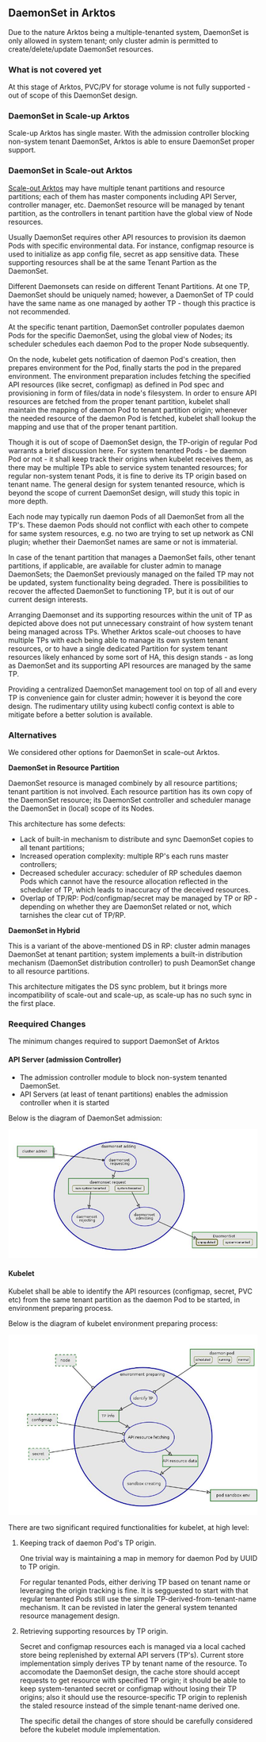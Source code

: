 ## DaemonSet in Arktos

Due to the nature Arktos being a multiple-tenanted system, DaemonSet is only allowed in system tenant; only cluster admin is permitted to create/delete/update DaemonSet resources.

### What is not covered yet
At this stage of Arktos, PVC/PV for storage volume is not fully supported - out of scope of this DaemonSet design.

### DaemonSet in Scale-up Arktos
Scale-up Arktos has single master. With the admission controller blocking non-system tenant DaemonSet, Arktos is able to ensure DaemonSet proper support.

### DaemonSet in Scale-out Arktos
[Scale-out Arktos](arktos_scale_out.md) may have multiple tenant partitions and resource partitions; each of them has master components including API Server, controller manager, etc. DaemonSet resource will be managed by tenant partition, as the controllers in tenant partition have the global view of Node resources.

Usually DaemonSet requires other API resources to provision its daemon Pods with specific environmental data. For instance, configmap resource is used to initialize as app config file, secret as app sensitive data. These supporting resources shall be at the same Tenant Partion as the DaemonSet.

Different Daemonsets can reside on different Tenant Partitions. At one TP, DaemonSet should be uniquely named; however, a DaemonSet of TP could have the same name as one managed by aother TP - though this practice is not recommended.

At the specific tenant partition, DaemonSet controller populates daemon Pods for the specific DaemonSet, using the global view of Nodes; its scheduler schedules each daemon Pod to the proper Node subsequently.

On the node, kubelet gets notification of daemon Pod's creation, then prepares environment for the Pod, finally starts the pod in the prepared environment. The environment preparation includes fetching the specified API resources (like secret, configmap) as defined in Pod spec and provisioning in form of files/data in node's filesystem. In order to ensure API resources are fetched from the proper tenant partition, kubelet shall maintain the mapping of daemon Pod to tenant partition origin; whenever the needed resource of the daemon Pod is fetched, kubelet shall lookup the mapping and use that of the proper tenant partition.

Though it is out of scope of DaemonSet design, the TP-origin of regular Pod warrants a brief discussion here. For system tenanted Pods - be daemon Pod or not - it shall keep track their origins when kubelet receives them, as there may be multiple TPs able to service system tenanted resources; for regular non-system tenant Pods, it is fine to derive its TP origin based on tenant name. The general design for system tenanted resource, which is beyond the scope of current DaemonSet design, will study this topic in more depth.

Each node may typically run daemon Pods of all DaemonSet from all the TP's. These daemon Pods should not conflict with each other to compete for same system resources, e.g. no two are trying to set up network as CNI plugin; whether their DaemonSet names are same or not is immaterial.

In case of the tenant partition that manages a DaemonSet fails, other tenant partitions, if applicable, are available for cluster admin to manage DaemonSets; the DaemonSet previously managed on the failed TP may not be updated, system functionality being degraded. There is possibilities to recover the affected DaemonSet to functioning TP, but it is out of our current design interests.

Arranging Daemonset and its supporting resources within the unit of TP as depicted above does not put unnecessary constraint of how system tenant being managed across TPs. Whether Arktos scale-out chooses to have multiple TPs with each being able to manage its own system tenant resources, or to have a single dedicated Partition for system tenant resources likely enhanced by some sort of HA, this design stands - as long as DaemonSet and its supporting API resources are managed by the same TP.

Providing a centralized DaemonSet management tool on top of all and every TP is convenience gain for cluster admin; however it is beyond the core design. The rudimentary utility using kubectl config context is able to mitigate before a better solution is available.

### Alternatives
We considered other options for DaemonSet in scale-out Arktos.

**DaemonSet in Resource Partition**

DaemonSet resource is managed combinely by all resource partitions; tenant partition is not involved. Each resource partition has its own copy of the DaemonSet resource; its DaemonSet controller and scheduler manage the DaemonSet in (local) scope of its Nodes.

This architecture has some defects:
* Lack of built-in mechanism to distribute and sync DaemonSet copies to all tenant partitions;
* Increased operation complexity: multiple RP's each runs master controllers;
* Decreased scheduler accuracy: scheduler of RP schedules daemon Pods which cannot have the resource allocation reflected in the scheduler of TP, which leads to inaccuracy of the deceived resources.
* Overlap of TP/RP: Pod/configmap/secret may be managed by TP or RP - depending on whether they are DaemonSet related or not, which tarnishes the clear cut of TP/RP.

**DaemonSet in Hybrid**

This is a variant of the above-mentioned DS in RP: cluster admin manages DaemonSet at tenant partition; system implements a built-in distribution mechanism (DaemonSet distribution controller) to push DeamonSet change to all resource partitions.

This architecture mitigates the DS sync problem, but it brings more incompatibility of scale-out and scale-up, as scale-up has no such sync in the first place.

### Reequired Changes
The minimum changes required to support DaemonSet of Arktos

#### API Server (admission Controller)
* The admission controller module to block non-system tenanted DaemonSet.
* API Servers (at least of tenant partitions) enables the admission controller when it is started

Below is the diagram of DaemonSet admission:
<p align="center"> <img src="images/daemonset_OPD/daemonset-support-DS-creating-DSadding.jpg"> </p>


#### Kubelet
Kubelet shall be able to identify the API resources (configmap, secret, PVC etc) from the same tenant partition as the daemon Pod to be started, in environment preparing process.

Below is the diagram of kubelet environment preparing process:
<p align="center"> <img src="images/daemonset_OPD/daemonset-support-DS-creating-podStarting-envPreparing.jpg"> </p>

There are two significant required functionalities for kubelet, at high level:
1. Keeping track of daemon Pod's TP origin.
   <p/>One trivial way is maintaining a map in memory for daemon Pod by UUID to TP origin.
   <p/>For regular tenanted Pods, either deriving TP based on tenant name or leveraging the origin tracking is fine. It is segguested to start with that regular tenanted Pods still use the simple TP-derived-from-tenant-name mechanism. It can be revisted in later the general system tenanted resource management design.
2. Retrieving supporting resources by TP origin.
   <p/>Secret and configmap resources each is managed via a local cached store being replenished by external API servers (TP's). Current store implementation simply derives TP by tenant name of the resource. To accomodate the DaemonSet design, the cache store should accept requests to get resource with specified TP origin; it should be able to keep system-tenanted secret or configmap without losing their TP origins; also it should use the resource-specific TP origin to replenish the staled resource instead of the simple tenant-name derived one.
   <p/>The specific detail the changes of store should be carefully considered before the kubelet module implementation.
